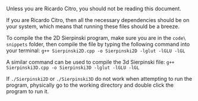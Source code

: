 Unless you are Ricardo Citro, you should not be reading this document.

If you are Ricardo Citro, then all the necessary dependencies should be on
your system, which means that running these files should be a breeze.

To compile the the 2D Sierpinski program, make sure you are in the `code\ 
snippets` folder, then compile the file by typing the following
command into your terminal:
`g++ Sierpinski2D.cpp -o Sierpinski2D -lglut -lGLU -lGL`

A similar command can be used to compile the 3d Sierpinski file:
`g++ Sierpinski3D.cpp -o Sierpinski3D -lglut -lGLU -lGL`

If `./Sierpinski2D` or `./Sierpinski3D` do not work when attempting to run the
program, physically go to the working directory and double click the program
to run it.
